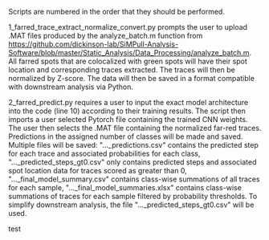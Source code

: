 Scripts are numbered in the order that they should be performed.

1_farred_trace_extract_normalize_convert.py prompts the user to upload .MAT files
produced by the analyze_batch.m function from https://github.com/dickinson-lab/SiMPull-Analysis-Software/blob/master/Static_Analysis/Data_Processing/analyze_batch.m.
All farred spots that are colocalized with green spots will have their spot location 
and corresponding traces extracted. The traces will then be normalized by Z-score. The 
data will then be saved in a format compatible with downstream analysis via Python.

2_farred_predict.py requires a user to input the exact model architecture into the code 
(line 10) according to their training results. The script then imports a 
user selected Pytorch file containing the trained CNN weights. The user then selects the 
.MAT file containing the normalized far-red traces. Predictions in the assigned number
of classes will be made and saved. Multiple files will be saved: "..._predictions.csv" 
contains the predicted step for each trace and associated probabilities for each class, 
"..._predicted_steps_gt0.csv" only contains predicted steps and associated spot location 
data for traces scored as greater than 0, "..._final_model_summary.csv" contains 
class-wise summations of all traces for each sample, "..._final_model_summaries.xlsx" 
contains class-wise summations of traces for each sample filtered by probability thresholds.
To simplify downstream analysis, the file "..._predicted_steps_gt0.csv" will be used.

test
